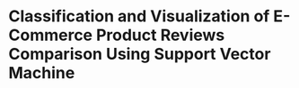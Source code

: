 # Classification and Visualization of E-Commerce Product Reviews Comparison Using Support Vector Machine 
